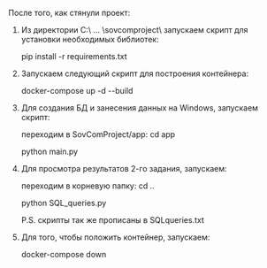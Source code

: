 После того, как стянули проект:

1) Из директории С:\ ... \sovcomproject\ запускаем скрипт для установки необходимых библиотек:

    pip install -r requirements.txt

2) Запускаем следующий скрипт для построения контейнера:

    docker-compose up -d --build

3) Для создания БД и занесения данных на Windows, запускаем скрипт:

    переходим в SovComProject/app:
    cd app

    python main.py

4) Для просмотра результатов 2-го задания, запускаем:

    переходим в корневую папку:
    cd ..

    python SQL_queries.py

    P.S. скрипты так же прописаны в SQLqueries.txt

5) Для того, чтобы положить контейнер, запускаем:
    
    docker-compose down
